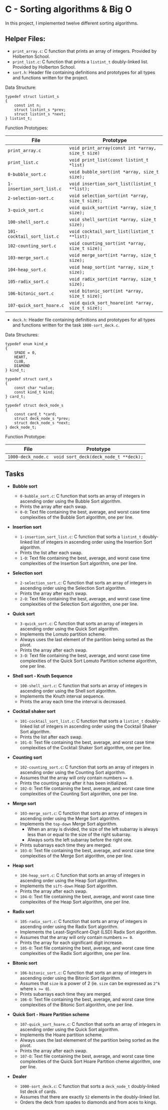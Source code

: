 # C - Sorting algorithms & Big O

In this project, I implemented twelve different sorting algorithms.

## Helper Files:
* `print_array.c`: C function that prints an array of integers. Provided by 
Holberton School.
* `print_list.c`: C function that prints a `listint_t` doubly-linked list. 
Provided by Holberton School.
* `sort.h`: Header file containing definitions and prototypes for 
all types and functions written for the project.

Data Structure:
```
typedef struct listint_s
{
	const int n;
	struct listint_s *prev;
	struct listint_s *next;
} listint_t;
```

Function Prototypes:

| File                       | Prototype                                         |
| -------------------------- | ------------------------------------------------- |
| `print_array.c`            | `void print_array(const int *array, size_t size)` |
| `print_list.c`             | `void print_list(const listint_t *list)`          |
| `0-bubble_sort.c`          | `void bubble_sort(int *array, size_t size);`      |
| `1-insertion_sort_list.c`  | `void insertion_sort_list(listint_t **list);`     |
| `2-selection-sort.c`       | `void selection_sort(int *array, size_t size);`   |
| `3-quick_sort.c`           | `void quick_sort(int *array, size_t size);`       |
| `100-shell_sort.c`         | `void shell_sort(int *array, size_t size);`       |
| `101-cocktail_sort_list.c` | `void cocktail_sort_list(listint_t **list);`      |
| `102-counting_sort.c`      | `void counting_sort(int *array, size_t size);`    |
| `103-merge_sort.c`         | `void merge_sort(int *array, size_t size);`       |
| `104-heap_sort.c`          | `void heap_sort(int *array, size_t size);`        |
| `105-radix_sort.c`         | `void radix_sort(int *array, size_t size);`       |
| `106-bitonic_sort.c`       | `void bitonic_sort(int *array, size_t size);`     |
| `107-quick_sort_hoare.c`   | `void quick_sort_hoare(int *array, size_t size);` |

* `deck.h`: Header file containing definitions and prototypes for all types 
and functions written for the task `1000-sort_deck.c`.

Data Structures:
```
typedef enum kind_e
{
	SPADE = 0,
	HEART,
	CLUB,
	DIAMOND
} kind_t;

typedef struct card_s
{
	const char *value;
	const kind_t kind;
} card_t;

typedef struct deck_node_s
{
	const card_t *card;
	struct deck_node_s *prev;
	struct deck_node_s *next;
} deck_node_t;
```

Function Prototype:

| File               | Prototype                             |
| ------------------ | ------------------------------------- |
| `1000-deck_node.c` | `void sort_deck(deck_node_t **deck);` |

## Tasks
* **Bubble sort**
  * `0-bubble_sort.c`: C function that sorts an array of integers in ascending 
order using the Bubble Sort algorithm.
  * Prints the array after each swap.
  * `0-O`: Text file containing the best, average, and worst case time 
complexities of the Bubble Sort algorithm, one per line.

* **Insertion sort**
  * `1-insertion_sort_list.c`: C function that sorts a `listint_t` doubly-linked 
list of integers in ascending order using the Insertion Sort algorithm.
  * Prints the list after each swap.
  * `1-O`: Text file containing the best, average, and worst case time 
complexities of the Insertion Sort algorithm, one per line.

* **Selection sort**
  * `2-selection_sort.c`: C function that sorts an array of integers in ascending 
order using the Selection Sort algorithm.
  * Prints the array after each swap.
  * `2-O`: Text file containing the best, average, and worst case time 
complexities of the Selection Sort algorithm, one per line.

* **Quick sort**
  * `3-quick_sort.c`: C function that sorts an array of integers in ascending 
order using the Quick Sort algorithm.
  * Implements the Lomuto partition scheme.
  * Always uses the last element of the partition being sorted as the pivot.
  * Prints the array after each swap.
  * `3-O`: Text file containing the best, average, and worst case time 
complexities of the Quick Sort Lomuto Partition scheme algorithm, one per line.

* **Shell sort - Knuth Sequence**
  * `100-shell_sort.c`: C function that sorts an array of integers in 
ascending order using the Shell sort algorithm.
  * Implements the Knuth interval sequence.
  * Prints the array each time the interval is decreased.

* **Cocktail shaker sort**
  * `101-cocktail_sort_list.c`: C function that sorts a `listint_t` 
doubly-linked list of integers in ascending order using the Cocktail Shaker 
Sort algorithm.
  * Prints the list after each swap.
  * `101-O`: Text file containing the best, average, and worst case time 
complexities of the Cocktail Shaker Sort algorithm, one per line.

* **Counting sort**
  * `102-counting_sort.c`: C function that sorts an array of integers in 
ascending order using the Counting Sort algorithm.
  * Assumes that the array will only contain numbers `>= 0`.
  * Prints the counting array after it has been initialized.
  * `102-O`: Text file containing the best, average, and worst case time 
complexities of the Counting Sort algorithm, one per line.

* **Merge sort**
  * `103-merge_sort.c`: C function that sorts an array of integers in 
ascending order using the Merge Sort algorithm.
  * Implements the `top-down` Merge Sort algorithm.
    * When an array is divided, the size of the left subarray is always less than 
or equal to the size of the right subarray.
    * Always sorts the left subarray before the right one.
  * Prints subarrays each time they are merged.
  * `103-O`: Text file containing the best, average, and worst case time 
complexities of the Merge Sort algorithm, one per line.

* **Heap sort**
  * `104-heap_sort.c`: C function that sorts an array of integers in ascending 
order using the Heap Sort algorithm.
  * Implements the `sift-down` Heap Sort algorithm.
  * Prints the array after each swap.
  * `104-O`: Text file containing the best, average, and worst case time 
complexiites of the Heap Sort algorithm, one per line.

* **Radix sort**
  * `105-radix_sort.c`: C function that sorts an array of integers in ascending 
order using the Radix Sort algorithm.
  * Implements the Least-Significant-Digit (LSD) Radix Sort algorithm.
  * Assumes that the array will only contain numbers `>= 0`.
  * Prints the array for each significant digit increase.
  * `105-O`: Text file containing the best, average, and worst case time 
complexities of the Radix Sort algorithm, one per line.

* **Bitonic sort**
  * `106-bitonic_sort.c`: C function that sorts an array of integers in ascending 
order using the Bitonic Sort algorithm.
  * Assumes that `size` is a power of 2 (ie. `size` can be expressed as `2^k` 
where `k >= 0`).
  * Prints subarrays each time they are merged.
  * `106-O`: Text file containing the best, average, and worst case time 
complexities of the Bitonic Sort algorithm, one per line.

* **Quick Sort - Hoare Partition scheme**
  * `107-quick_sort_hoare.c`: C function that sorts an array of integers in 
ascending order using the Quick Sort algorithm.
  * Implements the Hoare partition scheme.
  * Always uses the last elemement of the partition being sorted as the pivot.
  * Prints the array after each swap.
  * `107-O`: Text file containing the best, average, and worst case time 
complexities of the Quick Sort Hoare Partition cheme algorithm, one per line.

* **Dealer**
  * `1000-sort_deck.c`: C function that sorts a `deck_node_t` doubly-linked list 
deck of cards.
  * Assumes that there are exactly `52` elements in the doubly-linked list.
  * Orders the deck from spades to diamonds and from aces to kings.
